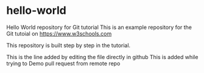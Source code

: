 # hello-world
Hello World repository for Git tutorial
This is an example repository for the Git tutoial on https://www.w3schools.com

This repository is built step by step in the tutorial.

This is the line added by editing the file directly in github
This is added while trying to Demo pull request from remote repo
